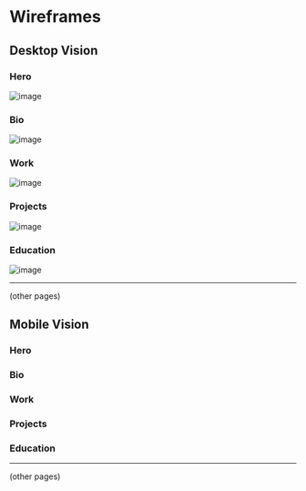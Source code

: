 # Wireframes

## Desktop Vision

### Hero
![image](https://github.com/BenTaylor25/WebPortfolio2024/assets/97246704/334a1bb6-3eca-461b-9117-901b6659d220)

### Bio
![image](https://github.com/BenTaylor25/WebPortfolio2024/assets/97246704/9bfcfaf6-e0d5-4aad-8872-007ddcfea654)

### Work
![image](https://github.com/BenTaylor25/WebPortfolio2024/assets/97246704/1d2cc456-2fa4-409b-a308-38d033212b7f)

### Projects
![image](https://github.com/BenTaylor25/WebPortfolio2024/assets/97246704/a386962a-c60a-4f7a-a785-d9b0c43a771a)

### Education
![image](https://github.com/BenTaylor25/WebPortfolio2024/assets/97246704/0d9c9fdf-0818-43e6-b396-b259a7ec81fc)

---

(other pages)


## Mobile Vision

### Hero

### Bio

### Work

### Projects

### Education

---

(other pages)
